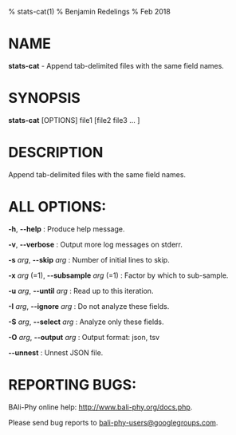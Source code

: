% stats-cat(1)
% Benjamin Redelings
% Feb 2018

# NAME

**stats-cat** - Append tab-delimited files with the same field names.

# SYNOPSIS

**stats-cat** [OPTIONS] file1 [file2 file3 ... ]

# DESCRIPTION

Append tab-delimited files with the same field names.

# ALL OPTIONS:
**-h**, **--help**
: Produce help message.

**-v**, **--verbose**
: Output more log messages on stderr.

**-s** _arg_, **--skip** _arg_
: Number of initial lines to skip.

**-x** _arg_ (=1), **--subsample** _arg_ (=1)
: Factor by which to sub-sample.

**-u** _arg_, **--until** _arg_
: Read up to this iteration.

**-I** _arg_, **--ignore** _arg_
: Do not analyze these fields.

**-S** _arg_, **--select** _arg_
: Analyze only these fields.

**-O** _arg_, **--output** _arg_
: Output format: json, tsv

**--unnest**
: Unnest JSON file.


# REPORTING BUGS:
 BAli-Phy online help: <http://www.bali-phy.org/docs.php>.

Please send bug reports to <bali-phy-users@googlegroups.com>.

